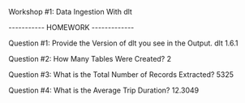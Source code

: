 Workshop #1: Data Ingestion With dlt

----------- HOMEWORK -------------

Question #1:
Provide the Version of dlt you see in the Output.
dlt 1.6.1

Question #2:
How Many Tables Were Created?
2

Question #3:
What is the Total Number of Records Extracted?
5325

Question #4:
What is the Average Trip Duration?
12.3049
